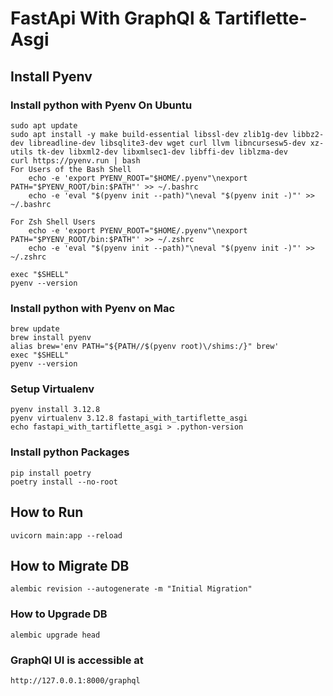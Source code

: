 # FastApi With GraphQl & Tartiflette-Asgi

## Install Pyenv

### Install python with Pyenv On Ubuntu
```
sudo apt update
sudo apt install -y make build-essential libssl-dev zlib1g-dev libbz2-dev libreadline-dev libsqlite3-dev wget curl llvm libncursesw5-dev xz-utils tk-dev libxml2-dev libxmlsec1-dev libffi-dev liblzma-dev
curl https://pyenv.run | bash
For Users of the Bash Shell
    echo -e 'export PYENV_ROOT="$HOME/.pyenv"\nexport PATH="$PYENV_ROOT/bin:$PATH"' >> ~/.bashrc
    echo -e 'eval "$(pyenv init --path)"\neval "$(pyenv init -)"' >> ~/.bashrc

For Zsh Shell Users
    echo -e 'export PYENV_ROOT="$HOME/.pyenv"\nexport PATH="$PYENV_ROOT/bin:$PATH"' >> ~/.zshrc
    echo -e 'eval "$(pyenv init --path)"\neval "$(pyenv init -)"' >> ~/.zshrc
    
exec "$SHELL"
pyenv --version
```

### Install python with Pyenv on Mac

```
brew update
brew install pyenv
alias brew='env PATH="${PATH//$(pyenv root)\/shims:/}" brew'
exec "$SHELL"
pyenv --version
```

### Setup Virtualenv
```
pyenv install 3.12.8
pyenv virtualenv 3.12.8 fastapi_with_tartiflette_asgi
echo fastapi_with_tartiflette_asgi > .python-version
```

### Install python Packages

```
pip install poetry
poetry install --no-root
```


## How to Run
```
uvicorn main:app --reload 
```

## How to Migrate DB
```
alembic revision --autogenerate -m "Initial Migration"

```
### How to Upgrade DB
```
alembic upgrade head
```

### GraphQl UI is accessible at
```
http://127.0.0.1:8000/graphql 
```